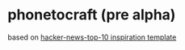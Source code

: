 # phonetocraft (pre alpha)

based on [hacker-news-top-10 inspiration template](https://github.com/craftdocs/craft-extension-inspirations)
